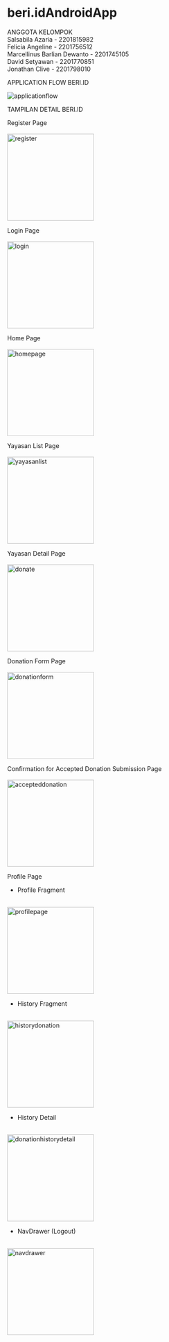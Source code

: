 # beri.idAndroidApp

ANGGOTA KELOMPOK 
<br>Salsabila Azaria - 2201815982
<br>Felicia Angeline - 2201756512
<br>Marcellinus Barlian Dewanto - 2201745105
<br>David Setyawan - 2201770851
<br>Jonathan Clive - 2201798010



APPLICATION FLOW BERI.ID

![applicationflow](https://user-images.githubusercontent.com/47170403/101132512-b2754e00-3639-11eb-8bf7-b206e3911a36.jpg)



TAMPILAN DETAIL BERI.ID

Register Page
<br><br>
<img width="200" alt="register" src="https://user-images.githubusercontent.com/47170403/101128679-c073a080-3632-11eb-84da-9f9dfe5494ee.png">


Login Page
<br><br>
<img width="200" alt="login" src="https://user-images.githubusercontent.com/47170403/101128696-c5d0eb00-3632-11eb-9b3f-0b0e0d8c8da4.png">



Home Page
<br><br>
<img width="200" alt="homepage" src="https://user-images.githubusercontent.com/47170403/101128701-c7021800-3632-11eb-8814-61daa22c6b3b.png">


Yayasan List Page
<br><br>
<img width="200" alt="yayasanlist" src="https://user-images.githubusercontent.com/47170403/101129089-89ea5580-3633-11eb-9a58-c2a2fd900f99.png">



Yayasan Detail Page
<br><br>
<img width="200" alt="donate" src="https://user-images.githubusercontent.com/47170403/101128718-ccf7f900-3632-11eb-8d75-f1562568bd3d.png">



Donation Form Page
<br><br>
<img width="200" alt="donationform" src="https://user-images.githubusercontent.com/47170403/101128714-cbc6cc00-3632-11eb-8f16-145508884dc7.png">



Confirmation for Accepted Donation Submission Page
<br><br>
<img width="200" alt="accepteddonation" src="https://user-images.githubusercontent.com/47170403/101128721-ce292600-3632-11eb-96b7-26308a44b288.png">



Profile Page
- Profile Fragment
<br><br>
<img width="200" alt="profilepage" src="https://user-images.githubusercontent.com/47170403/101129074-835bde00-3633-11eb-9306-7b580a5e75b7.png">




- History Fragment
<br><br>
<img width="200" alt="historydonation" src="https://user-images.githubusercontent.com/47170403/101128703-c8334500-3632-11eb-8a19-a90ab8748401.png">



- History Detail
<br><br>
<img width="200" alt="donationhistorydetail" src="https://user-images.githubusercontent.com/47170403/101128709-c9647200-3632-11eb-8998-da6f827a2714.png">





- NavDrawer (Logout)
<br>
<img width="200" alt="navdrawer" src="https://user-images.githubusercontent.com/47170403/101129078-83f47480-3633-11eb-9d4b-82854a8c40d8.png">




